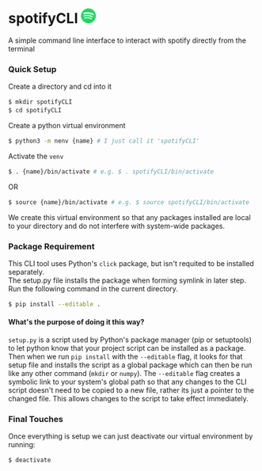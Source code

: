 # spotifyCLI <img src="./images/spotifyLogo.png" alt="Logo" width="30" />
A simple command line interface to interact with spotify directly from the terminal

### Quick Setup
Create a directory and cd into it
```bash
$ mkdir spotifyCLI
$ cd spotifyCLI
```
Create a python virtual environment
```bash
$ python3 -m nenv {name} # I just call it 'spotifyCLI'
```
Activate the `venv`
```bash
$ . {name}/bin/activate # e.g. $ . spotifyCLI/bin/activate
```
OR
```bash
$ source {name}/bin/activate # e.g. $ source spotifyCLI/bin/activate
```
We create this virtual environment so that any packages installed are local to your directory and do not interfere with system-wide
packages.
### Package Requirement
This CLI tool uses Python's `click` package, but isn't requited to be installed separately.<br>
The setup.py file installs the package when forming symlink in later step.<br>
Run the following command in the current directory.
```bash
$ pip install --editable .
```
#### What's the purpose of doing it this way?
`setup.py` is a script used by Python's package manager (pip or setuptools) to let python know that your project script can be
installed as a package.<br>
Then when we run `pip install` with the `--editable` flag, it looks for that setup file and installs the script as a global package
which can then be run like any other command (`mkdir` or `numpy`). The `--editable` flag creates a symbolic link to your system's
global path so that any changes to the CLI script doesn't need to be copied to a new file, rather its just a pointer to the changed
file. This allows changes to the script to take effect immediately.

### Final Touches
Once everything is setup we can just deactivate our virtual environment by running:
```bash
$ deactivate
```

